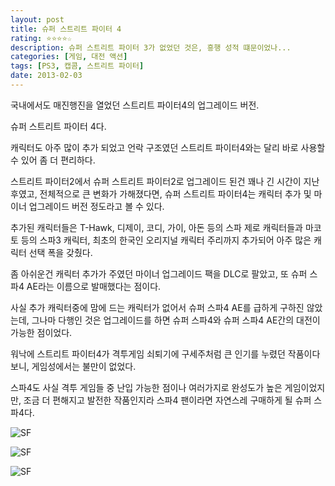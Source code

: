 ```yaml
---
layout: post
title: 슈퍼 스트리트 파이터 4
rating: ⭐️⭐️⭐️⭐️☆
description: 슈퍼 스트리트 파이터 3가 없었던 것은, 흥행 성적 떄문이었나...
categories: [게임, 대전 액션]
tags: [PS3, 캡콤, 스트리트 파이터]
date: 2013-02-03
---
```


국내에서도 매진행진을 열었던 스트리트 파이터4의 업그레이드 버전.

슈퍼 스트리트 파이터 4다.

캐릭터도 아주 많이 추가 되었고 언락 구조였던 스트리트 파이터4와는 달리 바로 사용할 수 있어 좀 더 편리하다.

스트리트 파이터2에서 슈퍼 스트리트 파이터2로 업그레이드 된건 꽤나 긴 시간이 지난 후였고, 전체적으로 큰 변화가 가해졌다면, 슈퍼 스트리트 파이터4는 캐릭터 추가 및 마이너 업그레이드 버전 정도라고 볼 수 있다.

추가된 캐릭터들은 T-Hawk, 디제이, 코디, 가이, 아돈 등의 스파 제로 캐릭터들과 마코토 등의 스파3 캐릭터, 최초의 한국인 오리지널 캐릭터 주리까지 추가되어 아주 많은 캐릭터 선택 폭을 갖췄다.

좀 아쉬운건 캐릭터 추가가 주였던 마이너 업그레이드 팩을 DLC로 팔았고, 또 슈퍼 스파4 AE라는 이름으로 발매했다는 점이다.

사실 추가 캐릭터중에 맘에 드는 캐릭터가 없어서 슈퍼 스파4 AE를 급하게 구하진 않았는데, 그나마 다행인 것은 업그레이드를 하면 슈퍼 스파4와 슈퍼 스파4 AE간의 대전이 가능한 점이었다.

워낙에 스트리트 파이터4가 격투게임 쇠퇴기에 구세주처럼 큰 인기를 누렸던 작품이다보니, 게임성에서는 불만이 없었다.

스파4도 사실 격투 게임들 중 난입 가능한 점이나 여러가지로 완성도가 높은 게임이었지만, 조금 더 편해지고 발전한 작품인지라 스파4 팬이라면 자연스레 구매하게 될 슈퍼 스파4다.

![SF](../../review/img/2013/ssf4_00.jpg)

![SF](../../review/img/2013/ssf4_01.jpg)

![SF](../../review/img/2013/ssf4_02.jpg)
